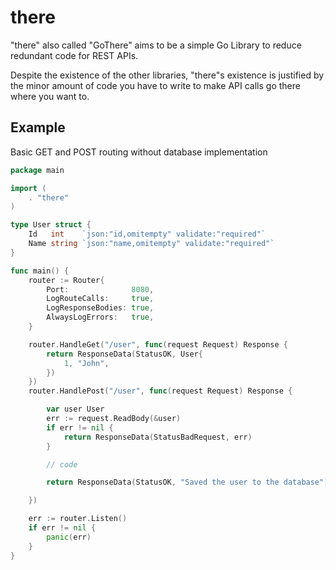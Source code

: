 # there
"there" also called "GoThere" aims to be a simple Go Library to reduce redundant code for REST APIs. 

Despite the existence of the other libraries, "there"s existence is justified by the minor amount of code you have to write to make API calls go there where you want to.

## Example
Basic GET and POST routing without database implementation
```go
package main

import (
	. "there"
)

type User struct {
	Id   int    `json:"id,omitempty" validate:"required"`
	Name string `json:"name,omitempty" validate:"required"`
}

func main() {
	router := Router{
		Port:              8080,
		LogRouteCalls:     true,
		LogResponseBodies: true,
		AlwaysLogErrors:   true,
	}

	router.HandleGet("/user", func(request Request) Response {
		return ResponseData(StatusOK, User{
			1, "John",
		})
	})
	router.HandlePost("/user", func(request Request) Response {

		var user User
		err := request.ReadBody(&user)
		if err != nil {
			return ResponseData(StatusBadRequest, err)
		}

		// code

		return ResponseData(StatusOK, "Saved the user to the database")

	})

	err := router.Listen()
	if err != nil {
		panic(err)
	}
}

```